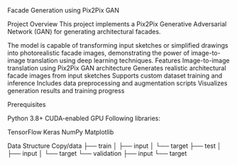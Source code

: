 Facade Generation using Pix2Pix GAN


Project Overview
This project implements a Pix2Pix Generative Adversarial Network (GAN) for generating architectural facades. 

The model is capable of transforming input sketches or simplified drawings into photorealistic facade images, demonstrating the power of image-to-image translation using deep learning techniques.
Features
Image-to-image translation using Pix2Pix GAN architecture
Generates realistic architectural facade images from input sketches
Supports custom dataset training and inference
Includes data preprocessing and augmentation scripts
Visualizes generation results and training progress

Prerequisites

Python 3.8+
CUDA-enabled GPU 
Following libraries:

TensorFlow
Keras
NumPy
Matplotlib


Data Structure
Copy/data
├── train
│   ├── input
│   └── target
├── test
│   ├── input
│   └── target
└── validation
    ├── input
    └── target
